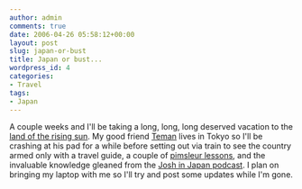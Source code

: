 ```yaml
---
author: admin
comments: true
date: 2006-04-26 05:58:12+00:00
layout: post
slug: japan-or-bust
title: Japan or bust...
wordpress_id: 4
categories:
- Travel
tags:
- Japan
---
```


A couple weeks and I'll be taking a long, long, long deserved vacation to the [land of the rising sun](http://en.wikipedia.org/wiki/Names_of_Japan). My good friend [Teman](http://temancl.blogspot.com/) lives in Tokyo so I'll be crashing at his pad for a while before setting out via train to see the country armed only with a travel guide, a couple of [pimsleur lessons](http://www.simonsays.com/content/index.cfm?sid=128), and the invaluable knowledge gleaned from the [Josh in Japan podcast](http://www.joshinjapan.com/). I plan on bringing my laptop with me so I'll try and post some updates while I'm gone.
